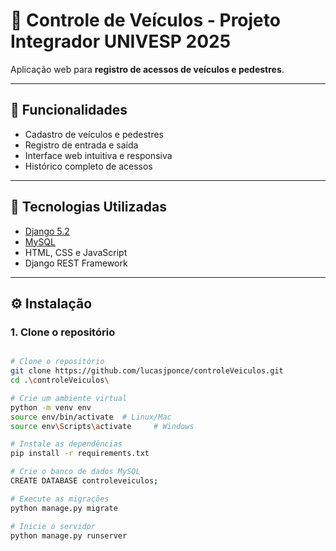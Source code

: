 # 🚗 Controle de Veículos - Projeto Integrador UNIVESP 2025

Aplicação web para **registro de acessos de veículos e pedestres**. 

---

## 📌 Funcionalidades

- Cadastro de veículos e pedestres
- Registro de entrada e saída
- Interface web intuitiva e responsiva
- Histórico completo de acessos

---

## 🧰 Tecnologias Utilizadas

- [Django 5.2](https://docs.djangoproject.com/)
- [MySQL](https://www.mysql.com/)
- HTML, CSS e JavaScript
- Django REST Framework

---

## ⚙️ Instalação

### 1. Clone o repositório
```bash

# Clone o repositório
git clone https://github.com/lucasjponce/controleVeiculos.git
cd .\controleVeiculos\ 

# Crie um ambiente virtual
python -m venv env
source env/bin/activate  # Linux/Mac
source env\Scripts\activate     # Windows

# Instale as dependências
pip install -r requirements.txt

# Crie o banco de dados MySQL
CREATE DATABASE controleveiculos;

# Execute as migrações
python manage.py migrate

# Inicie o servidor
python manage.py runserver
